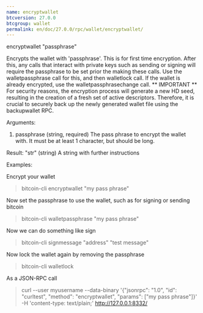 ```yaml
---
name: encryptwallet
btcversion: 27.0.0
btcgroup: wallet
permalink: en/doc/27.0.0/rpc/wallet/encryptwallet/
---
```


encryptwallet "passphrase"

Encrypts the wallet with 'passphrase'. This is for first time encryption.
After this, any calls that interact with private keys such as sending or signing 
will require the passphrase to be set prior the making these calls.
Use the walletpassphrase call for this, and then walletlock call.
If the wallet is already encrypted, use the walletpassphrasechange call.
** IMPORTANT **
For security reasons, the encryption process will generate a new HD seed, resulting
in the creation of a fresh set of active descriptors. Therefore, it is crucial to
securely back up the newly generated wallet file using the backupwallet RPC.

Arguments:
1. passphrase    (string, required) The pass phrase to encrypt the wallet with. It must be at least 1 character, but should be long.

Result:
"str"    (string) A string with further instructions

Examples:

Encrypt your wallet
> bitcoin-cli encryptwallet "my pass phrase"

Now set the passphrase to use the wallet, such as for signing or sending bitcoin
> bitcoin-cli walletpassphrase "my pass phrase"

Now we can do something like sign
> bitcoin-cli signmessage "address" "test message"

Now lock the wallet again by removing the passphrase
> bitcoin-cli walletlock 

As a JSON-RPC call
> curl --user myusername --data-binary '{"jsonrpc": "1.0", "id": "curltest", "method": "encryptwallet", "params": ["my pass phrase"]}' -H 'content-type: text/plain;' http://127.0.0.1:8332/


